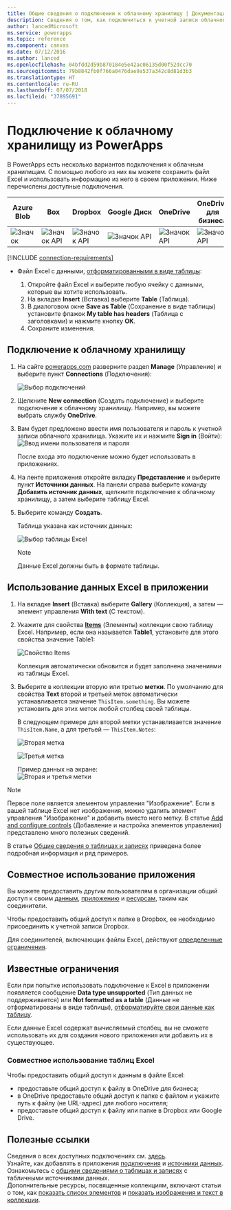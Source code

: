 ```yaml
---
title: Общие сведения о подключении к облачному хранилищу | Документация Майкрософт
description: Сведения о том, как подключиться к учетной записи облачного хранилища и отобразить в приложении данные Excel
author: lancedMicrosoft
ms.service: powerapps
ms.topic: reference
ms.component: canvas
ms.date: 07/12/2016
ms.author: lanced
ms.openlocfilehash: 04bfdd2d59b870184e5e42ac06135d00f52dcc70
ms.sourcegitcommit: 79b8842fb0f766a0476dae9a537a342c8d81d3b3
ms.translationtype: HT
ms.contentlocale: ru-RU
ms.lasthandoff: 07/07/2018
ms.locfileid: "37895691"
---
```

# <a name="connect-to-cloud-storage-from-powerapps"></a>Подключение к облачному хранилищу из PowerApps
В PowerApps есть несколько вариантов подключения к облачным хранилищам. С помощью любого из них вы можете сохранить файл Excel и использовать информацию из него в своем приложении. Ниже перечислены доступные подключения.  

| **Azure Blob** | **Box** | **Dropbox** | **Google Диск** | **OneDrive** | **OneDrive<br>для бизнеса** |
| --- | --- | --- | --- | --- | --- |
| ![Значок](./media/cloud-storage-blob-connections/blobicon.png) |![Значок API][boxicon] |![Значок API][dropboxicon] |![Значок API][googledriveicon] |![Значок API][onedriveicon] |![Значок API][onedriveforbusinessicon] |

[!INCLUDE [connection-requirements](../../../includes/connection-requirements.md)]

* Файл Excel с данными, [отформатированными в виде таблицы](https://support.office.com/article/Create-an-Excel-table-in-a-worksheet-E81AA349-B006-4F8A-9806-5AF9DF0AC664):
  
  1. Откройте файл Excel и выберите любую ячейку с данными, которые вы хотите использовать.
  2. На вкладке **Insert** (Вставка) выберите **Table** (Таблица).
  3. В диалоговом окне **Save as Table** (Сохранение в виде таблицы) установите флажок **My table has headers** (Таблица с заголовками) и нажмите кнопку **ОК**.
  4. Сохраните изменения.

## <a name="connect-to-the-cloud-storage-connection"></a>Подключение к облачному хранилищу
1. На сайте [powerapps.com](https://web.powerapps.com) разверните раздел **Manage** (Управление) и выберите пункт **Connections** (Подключения):  
   
    ![Выбор подключений](./media/cloud-storage-blob-connections/connections.png)
2. Щелкните **New connection** (Создать подключение) и выберите подключение к облачному хранилищу. Например, вы можете выбрать службу **OneDrive**.
3. Вам будет предложено ввести имя пользователя и пароль к учетной записи облачного хранилища. Укажите их и нажмите **Sign in** (Войти):  
    ![Ввод имени пользователя и пароля](./media/cloud-storage-blob-connections/signin.png)
   
    После входа это подключение можно будет использовать в приложениях.
4. На ленте приложения откройте вкладку **Представление** и выберите пункт **Источники данных**. На панели справа выберите команду **Добавить источник данных**, щелкните подключение к облачному хранилищу, а затем выберите таблицу Excel.
5. Выберите команду **Создать**.
   
    Таблица указана как источник данных:
   
    ![Выбор таблицы Excel](./media/cloud-storage-blob-connections/selecttable.png)
   
    > [!NOTE]
   > Данные Excel должны быть в формате таблицы.

## <a name="using-the-excel-data-in-your-app"></a>Использование данных Excel в приложении
1. На вкладке **Insert** (Вставка) выберите **Gallery** (Коллекция), а затем — элемент управления **With text** (С текстом).
2. Укажите для свойства **[Items](../controls/properties-core.md)** (Элементы) коллекции свою таблицу Excel. Например, если она называется **Table1**, установите для этого свойства значение Table1:  
   
    ![Свойство Items](./media/cloud-storage-blob-connections/itemsproperty.png)  
   
    Коллекция автоматически обновится и будет заполнена значениями из таблицы Excel.
3. Выберите в коллекции вторую или третью **метки**. По умолчанию для свойства **Text** второй и третьей меток автоматически устанавливается значение `ThisItem.something`. Вы можете установить для этих меток любой столбец своей таблицы.
   
    В следующем примере для второй метки устанавливается значение `ThisItem.Name`, а для третьей — `ThisItem.Notes`:  
   
    ![Вторая метка](./media/cloud-storage-blob-connections/items-secondtextbox.png)  
   
    ![Третья метка](./media/cloud-storage-blob-connections/items-thirdtextbox.png)  
   
    Пример данных на экране:  
    ![Вторая и третья метки](./media/cloud-storage-blob-connections/secondthirdtextboxes.png)
   
> [!NOTE]
> Первое поле является элементом управления "Изображение". Если в вашей таблице Excel нет изображения, можно удалить элемент управления "Изображение" и добавить вместо него метку. В статье [Add and configure controls](../add-configure-controls.md) (Добавление и настройка элементов управления) представлено много полезных сведений.

В статье [Общие сведения о таблицах и записях](../working-with-tables.md) приведена более подробная информация и ряд примеров.  

## <a name="sharing-your-app"></a>Совместное использование приложения
Вы можете предоставить другим пользователям в организации общий доступ к своим [данным](../share-app-data.md), [приложению](../share-app.md) и [ресурсам](../share-app-resources.md), таким как соединители.

Чтобы предоставить общий доступ к папке в Dropbox, ее необходимо присоединить к учетной записи Dropbox.

Для соединителей, включающих файлы Excel, действуют [определенные ограничения](#sharing-excel-tables).

## <a name="known-limitations"></a>Известные ограничения
Если при попытке использовать подключение к Excel в приложении появляется сообщение **Data type unsupported** (Тип данных не поддерживается) или **Not formatted as a table** (Данные не отформатированы в виде таблицы), [отформатируйте свои данные как таблицу](https://support.office.com/article/Create-an-Excel-table-in-a-worksheet-E81AA349-B006-4F8A-9806-5AF9DF0AC664).

Если данные Excel содержат вычисляемый столбец, вы не сможете использовать их для создания нового приложения или добавить их в существующее.

### <a name="sharing-excel-tables"></a>Совместное использование таблиц Excel
Чтобы предоставить общий доступ к данным в файле Excel:

* предоставьте общий доступ к файлу в OneDrive для бизнеса;
* в OneDrive предоставьте общий доступ к папке с файлом и укажите путь к файлу (не URL-адрес) для любого носителя;
* предоставьте общий доступ к файлу или папке в Dropbox или Google Drive.

## <a name="helpful-links"></a>Полезные ссылки
Сведения о всех доступных подключениях см. [здесь](../connections-list.md).  
Узнайте, как добавлять в приложения [подключения](../add-manage-connections.md) и [источники данных](../add-data-connection.md).  
Ознакомьтесь с [общими сведениями о таблицах и записях](../working-with-tables.md) с табличными источниками данных.  
Дополнительные ресурсы, посвященные коллекциям, включают статьи о том, как [показать список элементов](../add-gallery.md) и [показать изображения и текст в коллекции](../show-images-text-gallery-sort-filter.md).

<!--Icon references-->
[boxicon]: ./media/cloud-storage-blob-connections/boxicon.png
[dropboxicon]: ./media/cloud-storage-blob-connections/dropboxicon.png
[googledriveicon]: ./media/cloud-storage-blob-connections/googledriveicon.png
[onedriveicon]: ./media/cloud-storage-blob-connections/onedriveicon.png
[onedriveforbusinessicon]: ./media/cloud-storage-blob-connections/onedriveforbusinessicon.png
